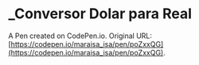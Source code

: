 # _Conversor Dolar para Real

A Pen created on CodePen.io. Original URL: [https://codepen.io/maraisa_isa/pen/poZxxQG](https://codepen.io/maraisa_isa/pen/poZxxQG).

